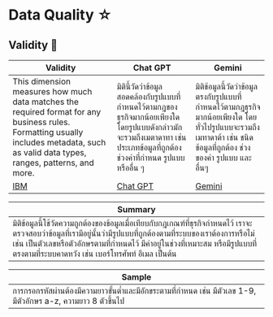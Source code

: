 # Data Quality ☆
## Validity 💫

| Validity | Chat GPT   | Gemini     |
| ----- | -------- | ----------- |
| This dimension measures how much data matches the required format for any business rules. Formatting usually includes metadata, such as valid data types, ranges, patterns, and more. | มิตินี้วัดว่าข้อมูลสอดคล้องกับรูปแบบที่กำหนดไว้ตามกฎของธุรกิจมากน้อยเพียงใด โดยรูปแบบดังกล่าวมักจะรวมถึงเมตาดาทา เช่น ประเภทข้อมูลที่ถูกต้อง ช่วงค่าที่กำหนด รูปแบบ หรืออื่น ๆ  | มิติข้อมูลนี้วัดว่าข้อมูลตรงกับรูปแบบที่กำหนดไว้ตามกฎธุรกิจมากน้อยเพียงใด โดยทั่วไปรูปแบบจะรวมถึงเมทาดาต้า เช่น ชนิดข้อมูลที่ถูกต้อง ช่วงของค่า รูปแบบ และอื่นๆ      |
|   [IBM ](https://www.ibm.com/topics/data-quality)    | [Chat GPT](https://chatgpt.com/) | [Gemini](https://gemini.google.com/app) |

| Summary   | 
| ---------- |
| มิติข้อมูลนี้ใช้วัดความถูกต้องของข้อมูลเมื่อเทียบกับกฎเกณฑ์ที่ธุรกิจกำหนดไว้ เราจะตรวจสอบว่าข้อมูลที่เรามีอยู่นั้นว่ามีรูปแบบที่ถูกต้องตามที่ระบบของเราต้องการหรือไม่ เช่น เป็นตัวเลขหรือตัวอักษรตามที่กำหนดไว้ มีค่าอยู่ในช่วงที่เหมาะสม หรือมีรูปแบบที่ตรงตามที่ระบบคาดหวัง เช่น เบอร์โทรศัพท์ อีเมล เป็นต้น |  

| Sample   | 
| ---------- |
| การกรอกรหัสผ่านต้องมีความยาวขั้นต่ำและมีอักขระตามที่กำหนด เช่น มีตัวเลข 1-9, มีตัวอักษร a-z, ความยาว 8 ตัวขึ้นไป |  
